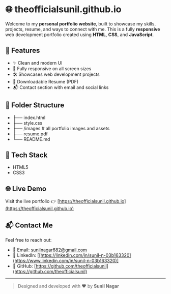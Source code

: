 # 🌐 theofficialsunil.github.io

Welcome to my **personal portfolio website**, built to showcase my skills, projects, resume, and ways to connect with me. This is a fully **responsive** web development portfolio created using **HTML**, **CSS**, and **JavaScript**.

## 🚀 Features

- ✨ Clean and modern UI
- 📱 Fully responsive on all screen sizes
- 🛠️ Showcases web development projects
- 📄 Downloadable Resume (PDF)
- 📬 Contact section with email and social links

## 📁 Folder Structure

- ├── index.html 
- ├── style.css 
- ├── /images # all portfolio images and assets 
- ├── resume.pdf 
- └── README.md

## 🔧 Tech Stack

- HTML5
- CSS3

## 🌐 Live Demo

Visit the live portfolio 👉 [https://theofficialsunil.github.io](https://theofficialsunil.github.io)

## 📬 Contact Me

Feel free to reach out:

- 📧 Email: sunilnagar682@gmail.com
- 💼 LinkedIn: [[https://linkedin.com/in/sunil-n-03b163320](https://www.linkedin.com/in/sunil-n-03b163320)]
- 🐙 GitHub: [https://github.com/theofficialsunil](https://github.com/theofficialsunil)

---

> Designed and developed with ❤️ by **Sunil Nagar**
